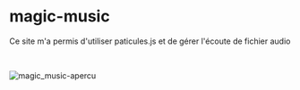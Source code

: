 # magic-music
Ce site m'a permis d'utiliser paticules.js et de gérer l'écoute de fichier audio

<br>

![magic_music-apercu](https://user-images.githubusercontent.com/125449478/219328606-7694367f-e9be-4508-a1b1-ea5841794f1f.png)
